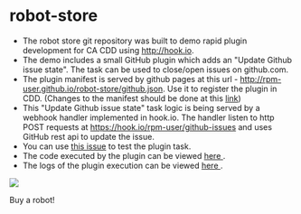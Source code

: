 # robot-store
- The robot store git repository was built to demo rapid plugin development for CA CDD using http://hook.io.
- The demo includes a small GitHub plugin which adds an "Update Github issue state". The task can be used to close/open issues on github.com.
- The plugin manifest is served by github pages at this url - http://rpm-user.github.io/robot-store/github.json. Use it to register the plugin in CDD. (Changes to the manifest should be done at this [link](https://github.com/rpm-user/robot-store/blob/gh-pages/github.json))
- This "Update Github issue state" task logic is being served by a webhook handler implemented in hook.io. The handler listen to http POST requests at https://hook.io/rpm-user/github-issues and uses GitHub rest api to update the issue.
- You can use [this issue](https://github.com/rpm-user/robot-store/issues/1) to test the plugin task.
- The code executed by the plugin can be viewed [here ](https://hook.io/rpm-user/github-issues/source).
- The logs of the plugin execution can be viewed [here ](https://hook.io/rpm-user/github-issues/logs).

![](https://cloud.githubusercontent.com/assets/14964166/10423929/7f60f950-70d3-11e5-9312-2af20a5956cf.png)

Buy a robot!

